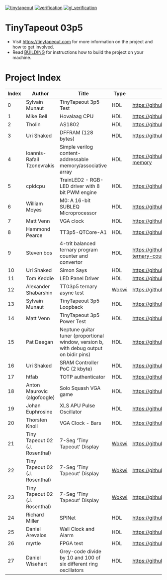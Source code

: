 
[![tinytapeout](https://github.com/tinytapeout/tinytapeout-03p5/actions/workflows/gds.yaml/badge.svg)](https://github.com/tinytapeout/tinytapeout-03p5/actions/workflows/gds.yaml)
[![verification](https://github.com/tinytapeout/tinytapeout-03p5/actions/workflows/verification.yaml/badge.svg)](https://github.com/tinytapeout/tinytapeout-03p5/actions/workflows/verification.yaml)
[![gl_verification](https://github.com/TinyTapeout/tinytapeout-03p5/actions/workflows/gl_verification.yaml/badge.svg)](https://github.com/TinyTapeout/tinytapeout-03/actions/workflows/gl_verification.yaml)

# TinyTapeout 03p5

* Visit https://tinytapeout.com for more information on the project and how to get involved.
* Read [BUILDING](BUILDING.md) for instructions how to build the project on your machine.

# Project Index

| Index | Author | Title | Type | Git Repo |
| ----- | ------ | ------| -----| ---------|
| 0 | Sylvain Munaut | TinyTapeout 3p5 Test | HDL | https://github.com/TinyTapeout/tt03p5-test |
| 1 | Mike Bell | Hovalaag CPU | HDL | https://github.com/MichaelBell/tt03-hovalaag |
| 2 | Tholin | AS1802 | HDL | https://github.com/89Mods/tt3p5-as1802 |
| 3 | Uri Shaked | DFFRAM (128 bytes) | HDL | https://github.com/TinyTapeout/tt03p5-dffram |
| 4 | Ioannis-Rafail Tzonevrakis | Simple verilog content-addressable memory/associative array | HDL | https://github.com/irtzonevrakis/tt03p5-content-addressable-memory |
| 5 | cpldcpu | TrainLED2 - RGB-LED driver with 8 bit PWM engine | HDL | https://github.com/cpldcpu/tt03p5-TrainLED2 |
| 6 | William Moyes | M0: A 16-bit SUBLEQ Microprocessor | HDL | https://github.com/moyesw/TT03p5-M0 |
| 7 | Matt Venn | VGA clock | HDL | https://github.com/TinyTapeout/tt03p5-vga-clock |
| 8 | Hammond Pearce | TT3p5-QTCore-A1 | HDL | https://github.com/kiwih/tt03p5-verilog-qtcoreA1 |
| 9 | Steven bos | 4-trit balanced ternary program counter and convertor | HDL | https://github.com/aiunderstand/tt03p5-4-trit-balanced-ternary-counter-bt_signb_bt-radix-convertor |
| 10 | Uri Shaked | Simon Says | HDL | https://github.com/urish/tt03p5-simon-game |
| 11 | Tom Keddie | LED Panel Driver | HDL | https://github.com/TomKeddie/tinytapeout-2023-2a |
| 12 | Alexander Shabarshin | TT03p5 ternary async test | [Wokwi](https://wokwi.com/projects/366318576852367361) | https://github.com/shaos/tt03p5-submission-shaos |
| 13 | Sylvain Munaut | TinyTapeout 3p5 Loopback | HDL | https://github.com/TinyTapeout/tt03p5-loopback |
| 14 | Matt Venn | TinyTapeout 3p5 Power Test | HDL | https://github.com/TinyTapeout/tt03p5-power-test |
| 15 | Pat Deegan | Neptune guitar tuner (proportional window, version b, with debug output on bidir pins) | HDL | https://github.com/psychogenic/tt03p5_neptune_proportional_b |
| 16 | Uri Shaked | SRAM Controller PoC (2 kbyte) | HDL | https://github.com/TinyTapeout/tt03p5-sram-poc |
| 17 | htfab | TOTP authenticator | HDL | https://github.com/htfab/totp |
| 18 | Anton Maurovic (algofoogle) | Solo Squash VGA game | HDL | https://github.com/algofoogle/tt03p5-solo-squash |
| 19 | Johan Euphrosine | XLS APU Pulse Oscillator | HDL | https://github.com/proppy/tt03p5-xls-apu |
| 20 | Thorsten Knoll | VGA Clock - Bars | HDL | https://github.com/ThorKn/tt03p5-vgaclock-02 |
| 21 | Tiny Tapeout 02 (J. Rosenthal) | 7-Seg 'Tiny Tapeout' Display | [Wokwi](https://wokwi.com/projects/347497504164545108) | https://github.com/psychogenic/tt03p5-7segstringdisplay |
| 22 | Tiny Tapeout 02 (J. Rosenthal) | 7-Seg 'Tiny Tapeout' Display | [Wokwi](https://wokwi.com/projects/347417602591556180) | https://github.com/psychogenic/tt03p5-padlock |
| 23 | Tiny Tapeout 02 (J. Rosenthal) | 7-Seg 'Tiny Tapeout' Display | [Wokwi](https://wokwi.com/projects/347144898258928211) | https://github.com/psychogenic/tt03p5-UARTstring |
| 24 | Richard Miller | SPINet | HDL | https://github.com/millerresearch/tt03p5 |
| 25 | Daniel Arevalos | Wall Clock and Alarm | HDL | https://github.com/lild4d4/tt03p5-Wall-Clock-and-Alarm |
| 26 | myrtle | FPGA test | HDL | https://github.com/psychogenic/tt03p5-gatecat-fpga |
| 27 | Daniel Wisehart | Grey-code divide by 10 and 100 of six different ring oscillators | HDL | https://github.com/dwisehart/tt03p5-greycode |
